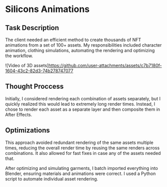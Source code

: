 # Silicons Animations

## Task Description
The client needed an efficient method to create thousands of NFT animations from a set of 100+ assets. My responsibilities included character animation, clothing simulations, automating the rendering and optimizing the workflow.

![Video of 3D assets]https://github.com/user-attachments/assets/c7b7180f-1604-43c2-82d3-74b278747077

## Thought Proccess
Initially, I considered rendering each combination of assets separately, but I quickly realized this would lead to extremely long render times. Instead, I chose to render each asset as a separate layer and then composite them in After Effects.

## Optimizations
This approach avoided redundant rendering of the same assets multiple times, reducing the overall render time by reusing the same renders across combinations. It also allowed for fast fixes in case any of the assets needed that.


After optimizing and simulating garments, I batch imported everything into Blender, ensuring materials and animations were correct. I used a Python script to automate individual asset rendering.
